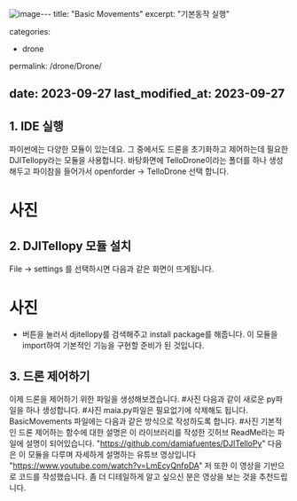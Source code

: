![image](https://github.com/k74035/k74035.github.io/assets/126762577/10dfc924-aa1f-45ae-ad2e-921da1b71c40)---
title:  "Basic Movements"
excerpt: "기본동작 실행"

categories:
  - drone

permalink: /drone/Drone/

date: 2023-09-27
last_modified_at: 2023-09-27
---
## 1. IDE 실행
파이썬에는 다양한 모듈이 있는데요. 그 중에서도 드론을 초기화하고 제어하는데 필요한 DJITellopy라는 모듈을 사용합니다.
바탕화면에 TelloDrone이라는 폴더를 하나 생성해두고 파이참을 들어가서 openforder -> TelloDrone 선택 합니다.
# 사진

## 2. DJITellopy 모듈 설치
File -> settings 를 선택하시면 다음과 같은 화면이 뜨게됩니다.
# 사진
+ 버튼을 눌러서 djitellopy를 검색해주고 install package를 해줍니다.
이 모듈을 import하여 기본적인 기능을 구현할 준비가 된 것입니다.


## 3. 드론 제어하기
이제 드론을 제어하기 위한 파일을 생성해보겠습니다.
#사진
다음과 같이 새로운 py파일을 하나 생성합니다.
#사진
maia.py파일은 필요없기에 삭제해도 됩니다.
BasicMovements 파일에는 다음과 같은 방식으로 작성하도록 합니다.
#사진
기본적인 드론 제어하는 함수에 대한 설명은 이 라이브러리를 작성한 깃허브 ReadMe라는 파일에 설명이 되어있습니다.
"https://github.com/damiafuentes/DJITelloPy"
다음은 이 모듈을 다루며 자세하게 설명하는 유튜브 영상입니다
"https://www.youtube.com/watch?v=LmEcyQnfpDA"
저 또한 이 영상을 기반으로 코드를 작성했습니다. 좀 더 디테일하게 알고 싶으신 분은 영상을 보는 것을 추천드립니다.
